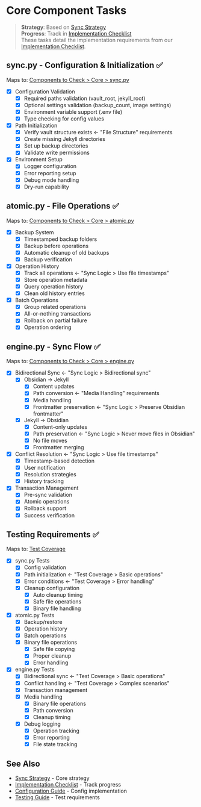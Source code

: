 # Core Component Tasks

> **Strategy**: Based on [Sync Strategy](../sync-strategy.md)  
> **Progress**: Track in [Implementation Checklist](checklist.md)  
> These tasks detail the implementation requirements from our [Implementation Checklist](checklist.md).

## sync.py - Configuration & Initialization ✅
Maps to: [Components to Check > Core > sync.py](checklist.md#components-to-check)

- [x] Configuration Validation
  - [x] Required paths validation (vault_root, jekyll_root)
  - [x] Optional settings validation (backup_count, image settings)
  - [x] Environment variable support (.env file)
  - [x] Type checking for config values

- [x] Path Initialization
  - [x] Verify vault structure exists ← "File Structure" requirements
  - [x] Create missing Jekyll directories
  - [x] Set up backup directories
  - [x] Validate write permissions

- [x] Environment Setup
  - [x] Logger configuration
  - [x] Error reporting setup
  - [x] Debug mode handling
  - [x] Dry-run capability

## atomic.py - File Operations ✅
Maps to: [Components to Check > Core > atomic.py](checklist.md#components-to-check)

- [x] Backup System
  - [x] Timestamped backup folders
  - [x] Backup before operations
  - [x] Automatic cleanup of old backups
  - [x] Backup verification

- [x] Operation History
  - [x] Track all operations ← "Sync Logic > Use file timestamps"
  - [x] Store operation metadata
  - [x] Query operation history
  - [x] Clean old history entries

- [x] Batch Operations
  - [x] Group related operations
  - [x] All-or-nothing transactions
  - [x] Rollback on partial failure
  - [x] Operation ordering

## engine.py - Sync Flow ✅
Maps to: [Components to Check > Core > engine.py](checklist.md#components-to-check)

- [x] Bidirectional Sync ← "Sync Logic > Bidirectional sync"
  - [x] Obsidian → Jekyll
    - [x] Content updates
    - [x] Path conversion ← "Media Handling" requirements
    - [x] Media handling
    - [x] Frontmatter preservation ← "Sync Logic > Preserve Obsidian frontmatter"
  - [x] Jekyll → Obsidian
    - [x] Content-only updates
    - [x] Path preservation ← "Sync Logic > Never move files in Obsidian"
    - [x] No file moves
    - [x] Frontmatter merging

- [x] Conflict Resolution ← "Sync Logic > Use file timestamps"
  - [x] Timestamp-based detection
  - [x] User notification
  - [x] Resolution strategies
  - [x] History tracking

- [x] Transaction Management
  - [x] Pre-sync validation
  - [x] Atomic operations
  - [x] Rollback support
  - [x] Success verification

## Testing Requirements ✅
Maps to: [Test Coverage](checklist.md#test-coverage)

- [x] sync.py Tests
  - [x] Config validation
  - [x] Path initialization ← "Test Coverage > Basic operations"
  - [x] Error conditions ← "Test Coverage > Error handling"
  - [x] Cleanup configuration
    - [x] Auto cleanup timing
    - [x] Safe file operations
    - [x] Binary file handling

- [x] atomic.py Tests
  - [x] Backup/restore
  - [x] Operation history
  - [x] Batch operations
  - [x] Binary file operations
    - [x] Safe file copying
    - [x] Proper cleanup
    - [x] Error handling

- [x] engine.py Tests
  - [x] Bidirectional sync ← "Test Coverage > Basic operations"
  - [x] Conflict handling ← "Test Coverage > Complex scenarios"
  - [x] Transaction management
  - [x] Media handling
    - [x] Binary file operations
    - [x] Path conversion
    - [x] Cleanup timing
  - [x] Debug logging
    - [x] Operation tracking
    - [x] Error reporting
    - [x] File state tracking

## See Also
- [Sync Strategy](../sync-strategy.md) - Core strategy
- [Implementation Checklist](checklist.md) - Track progress
- [Configuration Guide](../../guides/configuration.md) - Config implementation
- [Testing Guide](../../reference/testing.md) - Test requirements